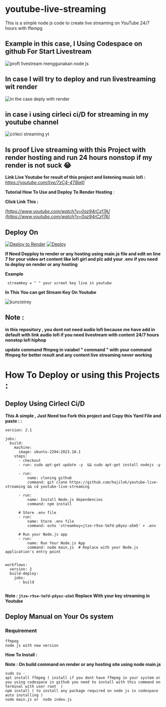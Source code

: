 # youtube-live-streaming
This is a simple node js code to create live streaming on YouTube 24/7 hours with ffempg

## Example in this case,  I Using Codespace on github For Start Livestream


![proft livestream menggunakan node js](https://github.com/hajilok/youtube-live-streaming/assets/120608486/6e400904-89c3-4635-b685-01e3aa48f481)

## In case I will try to deploy and run livestreaming  wit render 
![in the case deply with render](https://github.com/hajilok/youtube-live-streaming/assets/120608486/9227bf97-0080-4e2b-9a61-20b351469272)

## in case  i using cirleci ci/D for streaming in my youtube channel 
![cirleci streaming yt](https://github.com/hajilok/youtube-live-streaming/assets/120608486/ddcae854-6591-45d3-ad50-b50ec58eefa8)

## Is proof Live streaming with this Project with render hosting and run 24 hours nonstop if my render is not suck 😂

**Link Live Youtube for result of this project and listening music lofi :** _https://youtube.com/live/7zC4-4TBal0_

**Tutorial How To Use and Deploy To Render Hosting** :

**Click Link This :**

_[https://www.youtube.com/watch?v=0oz94rCzf7A](https://www.youtube.com/watch?v=0oz94rCzf7A)_

## Deploy On 

[![Deploy to Render](https://render.com/images/deploy-to-render-button.svg)](https://render.com/deploy)
[![Deploy](https://www.herokucdn.com/deploy/button.svg)](https://heroku.com/deploy)

**If Need Depploy to render or any hosting using main.js file and edit  on line 7 for your video art  content like lofi girl and plz add your .env if you need to deploy on render or any hosting**

**Example**
 ```
  streamkey = " " your screet key live in youtube

 ```
**In This You can get Stream Key On Youtube**

![kuncistrey](https://github.com/hajilok/youtube-live-streaming/assets/120608486/5b5e0a14-b810-4b08-96aa-ead17f863c59)

## Note :
**in this repository , you dont not need audio lofi because me have add in default with link audio lofi if you need livestream with content 24/7 hours nonstop lofi hiphop**

**update command ffmpeg in vaiabel " command " with your command ffmpeg for better result and any content live streaming never working**


# How To Deploy or using this Projects :

## Deploy Using CirlecI Ci/D 

**This A simple , Just Need too Fork this project and**
**Copy this Yaml File and paste : :**
```
version: 2.1

jobs:
  build:
    machine:
      image: ubuntu-2204:2023.10.1
    steps:
      - checkout
      - run: sudo apt-get update -y  && sudo apt-get install nodejs -y

      - run:
          name: cloning github
          command: git clone https://github.com/hajilok/youtube-live-streaming && cd youtube-live-streaming 
      
      - run:
          name: Install Node.js dependencies
          command: npm install
      
      # Store .env file
      - run:
          name: Store .env file
          command: echo 'streamkey=jtze-r9se-tm7d-p8yez-a5m5' > .env

      # Run your Node.js app
      - run:
          name: Run Your Node.js App
          command: node main.js  # Replace with your Node.js application's entry point


workflows:
  version: 2
  build-deploy:
    jobs:
      - build


```
**Note : ```jtze-r9se-tm7d-p8yez-a5m5``` Replace With your key streaming in Youtube**

## Deploy Manual on Your Os system

### Requirement 
```
ffmpeg
node js with new version

```
**How To Install :**

**Note : On build command on render or any hosting site using node main.js**

```
sudo su - 
apt install ffmpeg ( install if you dont have ffmpeg in your system or you using codespace in github you need to install with this command on terminal with user root  )
npm install ( to install any package required on node js in codespace auto installing )
node main.js or  node index.js 


```
